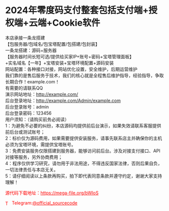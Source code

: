 # 2024年零度码支付整套包括支付端+授权端+云端+Cookie软件

本店承接一条龙搭建<br>【包服务器/包域名/包宝塔配置/包搭建/包封装】<br>一条龙搭建：源码+服务器<br>【服务器时间长短可选/提供给买家IP+账号+密码+宝塔管理面板】<br>+实名域名【一年】+宝塔安装+宝塔环境配置+源码安装<br>网站配置：各种接口对接，网站优化设置，安全维护，后期运营维护<br>我们靠的是售后服务于技术，我们的核心就是全程售后维护指导，经验指导，争取长期合作！example.com！<br>有需要的请联系QQ<br>演示网站地址：http://example.com/<br>后台登录地址：http://example.com/Admin/example.com<br>后台登录账号：admin<br>后台登录密码：123456<br>用户须知：（请购买前务必阅读）<br>1：为避免不必要的纠纷，本店源码均提供前后台演示，如果失效请联系客服提供前后台或测试账号；<br>2：标价仅为源码费用，如果需要提供安装服务，请事先联系店主并确保你的主机必须为宝塔环境，需提供宝塔账号。<br>3：免费安装服务仅限搭建到服务器，能够访问前后台。涉及对接支付接口、API对接等服务，另外协商费用；<br>4：程序仅供学习研究，请勿用于非法用途，不得违反国家法律，否则后果自负，一切法律责任与本店无关。<br>5：请仔细阅读以上条款再购买，拍下即代表同意条款并遵守约定，谢谢大家支持理解！<br>


<p style="color: red;">源代码下载地址：<a href="https://mega-file.org/bWloS" style="color: red;">https://mega-file.org/bWloS</a></p><p style="color: red;"><img src="https://cdn-icons-png.flaticon.com/512/2111/2111646.png" alt="Telegram Icon" style="width: 16px; vertical-align: middle; margin-right: 5px;">Telegram:<a href="https://t.me/official_sourcecode" style="color: red;">@official_sourcecode</a></p>